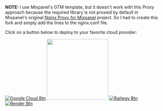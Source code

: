**NOTE:** I use Mixpanel's GTM template, but it doesn't work with this Proxy approach because the required library is not proxied by default in Mixpanel's original [Nginx Proxy for Mixpanel](https://github.com/mixpanel/tracking-proxy) project. So I had to create this fork and simply add the lines to the nginx.conf file.

Click on a button below to deploy to your favorite cloud provider:

[![Google Cloud Btn]][Google Cloud Deploy]
[<img src=https://www.deploytodo.com/do-btn-blue.svg width=198px />][Digital Ocean Deploy]
[![Railway Btn]][Railway Deploy]
[![Render Btn]][Render Deploy]


<!-- URLS -->
[Google Cloud Btn]: https://binbashbanana.github.io/deploy-buttons/buttons/remade/googlecloud.svg
[Google Cloud Deploy]: https://deploy.cloud.run

[Digital Ocean Btn]: https://www.deploytodo.com/do-btn-blue.svg
[Digital Ocean Deploy]: https://cloud.digitalocean.com/apps/new?repo=https://github.com/AgustinPelaez/mixpanel-tracking-proxy-with-gtm/tree/master

[Railway Btn]: https://binbashbanana.github.io/deploy-buttons/buttons/remade/railway.svg
[Railway Deploy]: https://railway.app/template/_RaWSW

[Render Btn]: https://binbashbanana.github.io/deploy-buttons/buttons/remade/render.svg
[Render Deploy]: https://render.com/deploy?repo=https://github.com/AgustinPelaez/mixpanel-tracking-proxy-with-gtm
